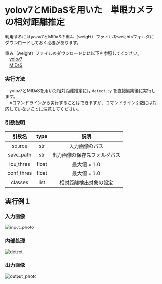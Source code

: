 

# yolov7とMiDaSを用いた　単眼カメラの相対距離推定
利用するにはyolov7とMIDaSの重み（weight）ファイルをweightsフォルダにダウンロードしておく必要があります。<br>

重み（weight）ファイルのダウンロードには以下を参照してください。<br>
　[yolov7](https://github.com/WongKinYiu/yolov7)<br>
　[MIDaS](https://github.com/isl-org/MiDaS)<br>
### 実行方法
　yolov7とMIDaSを用いた相対距離推定には `detect.py` を直接編集後に実行します。<br>
　※コマンドラインから実行することはできますが、コマンドライン引数には対応していないことに注意してください。<br>
### 引数説明

引数名|type|説明
|:---:|:---:|:---:|
|source|str|入力画像のパス
|save_path|str|出力画像の保存先フォルダパス
|iou_thres|float|最大値 = 1.0
|conf_thres|float|最大値 = 1.0
|classes|list|相対距離検出対象の設定|検出できるすべてを対象とする場合は`classes = all`を設定


## 実行例１
### 入力画像
![input_photo](https://tk-2025.oops.jp/git/yolov7_and_midas/resize/photo_2.jpg)
### 内部処理
![detect](https://tk-2025.oops.jp/git/yolov7_and_midas/resize/photo_2midas.jpg)
### 出力画像
![output_photo](https://tk-2025.oops.jp/git/yolov7_and_midas/resize/photo_22.jpg)

